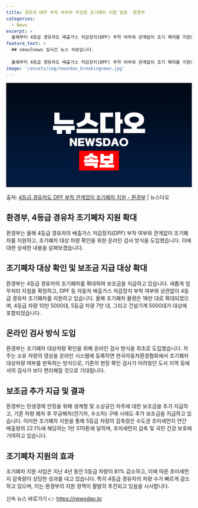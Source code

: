 ```yaml
---
title: 경유차 DPF 부착 여부와 무관한 조기폐차 지원 발표  환경부
categories:
  - News
excerpt: >
  올해부터 4등급 경유차도 배출가스 저감장치(DPF) 부착 여부와 관계없이 조기 폐차를 지원한다. 환경부는 고…
feature_text: >
  ## seoulnews 실시간 뉴스 속보입니다.

  올해부터 4등급 경유차도 배출가스 저감장치(DPF) 부착 여부와 관계없이 조기 폐차를 지원한다. 환경부는 고…
image: '/assets/img/newsdao_breakingnews.jpg'
---
```


![뉴스다오 속보](/assets/img/newsdao_breakingnews.jpg)

<p>출처: <a href="https://newsdao.kr/3173" rel="dofollow">4등급 경유차도 DPF 부착 관계없이 조기폐차 지원 - 환경부</a> | 뉴스다오</p>

<h2 data-ke-size="size26">환경부, 4등급 경유차 조기폐차 지원 확대</h2>
<p data-ke-size="size16">환경부는 올해 4등급 경유차의 배출가스 저감장치(DPF) 부착 여부와 관계없이 조기폐차를 지원하고, 조기폐차 대상 차량 확인을 위한 온라인 검사 방식을 도입했습니다. 이에 대한 상세한 내용을 살펴보겠습니다.</p>

<h2 data-ke-size="size26">조기폐차 대상 확인 및 보조금 지급 대상 확대</h2>
<p data-ke-size="size16">환경부는 4등급 경유차의 조기폐차를 확대하여 보조금을 지급하고 있습니다. 새롭게 업무처리 지침을 확정하고, DPF 등 자동차 배출가스 저감장치 부착 여부와 상관없이 4등급 경유차 조기폐차를 지원하고 있습니다. 올해 조기폐차 물량은 18만 대로 확대되었으며, 4등급 차량 10만 5000대, 5등급 차량 7만 대, 그리고 건설기계 5000대가 대상에 포함되었습니다.</p>

<h2 data-ke-size="size26">온라인 검사 방식 도입</h2>
<p data-ke-size="size16">환경부는 조기폐차 대상차량 확인을 위해 온라인 검사 방식을 최초로 도입했습니다. 차주는 소유 차량의 영상을 온라인 시스템에 등록하면 한국자동차환경협회에서 조기폐차 대상차량 여부를 판독하는 방식으로, 기존의 현장 확인 검사가 어려웠던 도서 지역 등에서의 검사가 보다 편리해질 것으로 기대됩니다.</p>

<h2 data-ke-size="size26">보조금 추가 지급 및 결과</h2>
<p data-ke-size="size16">환경부는 민생경제 안정을 위해 생계형 및 소상공인 차주에 대한 보조금을 추가 지급하고, 기존 차량 폐차 후 무공해차(전기차, 수소차) 구매 시에도 추가 보조금을 지급하고 있습니다. 이러한 조기폐차 지원을 통해 5등급 차량의 감축량은 수도권 초미세먼지 연간 배출량의 22.1%에 해당하는 1만 370톤에 달하며, 초미세먼지 감축 및 국민 건강 보호에 기여하고 있습니다.</p>

<h2 data-ke-size="size26">조기폐차 지원의 효과</h2>
<p data-ke-size="size16">조기폐차 지원 사업은 지난 4년 동안 5등급 차량이 81% 감소하고, 이에 따른 초미세먼지 감축량이 상당한 성과를 내고 있습니다. 특히 4등급 경유차의 차량 수가 빠르게 감소하고 있으며, 이는 환경부의 지원 정책이 활발히 추진되고 있음을 시사합니다.</p>
 

신속 뉴스 바로가기 👉 <a href="https://newsdao.kr" rel="dofollow">https://newsdao.kr</a>


